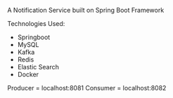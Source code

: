 A Notification Service built on Spring Boot Framework

Technologies Used:
- Springboot
- MySQL
- Kafka
- Redis
- Elastic Search
- Docker

Producer = localhost:8081
Consumer = localhost:8082